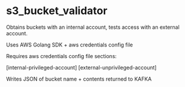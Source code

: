 # s3_bucket_validator
Obtains buckets with an internal account, tests access with an external account.

Uses AWS Golang SDK + aws credentials config file

Requires aws credentials config file sections:

[internal-privileged-account]
[external-unprivileged-account]

Writes JSON of bucket name + contents returned to KAFKA
